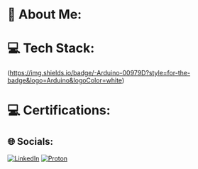 # 💫 About Me:

# 💻 Tech Stack:

(https://img.shields.io/badge/-Arduino-00979D?style=for-the-badge&logo=Arduino&logoColor=white) 

# 💻 Certifications:

## 🌐 Socials:
[![LinkedIn](https://img.shields.io/badge/LinkedIn-%230077B5.svg?logo=linkedin&logoColor=white)](https://fr.linkedin.com/in/benoit-mateu-50ba17145) 
[![Proton](https://img.shields.io/badge/ProtonMail-8B89CC?style=for-the-badge&logo=protonmail&logoColor=white)](https://img.shields.io/badge/ProtonMail-8B89CC?style=for-the-badge&logo=protonmail&logoColor=white)
